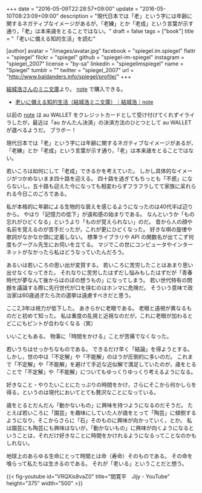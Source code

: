 +++
date = "2016-05-09T22:28:57+09:00"
update = "2016-05-10T08:23:09+09:00"
description = "現代日本では「老」という字には年齢に関するネガティブなイメージがあるが，「老練」とか「老成」という言葉が示す通り，「老」は本来歳をとることではない。"
draft = false
tags = ["book"]
title = "「老いに備える知的生活」を読む"

[author]
  avatar = "/images/avatar.jpg"
  facebook = "spiegel.im.spiegel"
  flattr = "spiegel"
  flickr = "spiegel"
  github = "spiegel-im-spiegel"
  instagram = "spiegel_2007"
  license = "by-sa"
  linkedin = "spiegelimspiegel"
  name = "Spiegel"
  tumblr = ""
  twitter = "spiegel_2007"
  url = "http://www.baldanders.info/spiegel/profile/"
+++

[結城浩さんのミニ文庫](http://www.hyuki.com/mini/)より。
[note](https://note.mu/) で購入できる。

- [老いに備える知的生活（結城浩ミニ文庫）｜結城浩｜note](https://note.mu/hyuki/n/nc024927d233c)

以前の [note](https://note.mu/) は au WALLET をクレジットカードとして受け付けてくれずイライラしたが，最近は「au かんたん決済」の決済方法のひとつとして au WALLET が選べるようだ。
ブラボー！

現代日本では「老」という字には年齢に関するネガティブなイメージがあるが，「老練」とか「老成」という言葉が示す通り，「老」は本来歳をとることではない。

若いころは如何にして「老成」できるかを考えていた。
しかし具体的なイメージがつかめないまま四十路を迎える。
四十路を過ぎてもちっとも「不惑」にならないし，五十路も迎えた今になっても相変わらずフラフラしてて家族に呆れられる今日このごろである。

私が本格的に年齢による生物的な衰えを感じるようになったのは40代半ば辺りから。
やはり「記憶力の低下」が違和感の始まりである。
なんというか「もの忘れがひどくなる」というより「ものが覚えられない」のだ。
昔から人の顔や名前を覚えるのが苦手だったが，これが更にひどくなった。
好きな唄の旋律や歌詞がなかなか頭に定着しない。
標準ライブラリや API の関数名が出てこず何度もグーグル先生にお伺いを立てる。
マジでこの世にコンピュータやインターネットがなかったら私はどうなっていたんだろう。

あるいは若いころの思い出が変質する。
若いころに苦労したことはあまり思い出せなくなってきた。
それなりに苦労したはずだし悩みもしたはずだが「青春時代が夢なんて後からほのぼの想うもの」になってしまう。
若い世代特有の問題を議論する際に先行世代が口を挟むのはホンマに危険だ。
そういう意味で政治家は60歳過ぎたら次の選挙は遠慮すべきだと思う。

ここ2,3年は視力が低下した。
あきらかに老眼である。
老眼と遠視が異なるものだと初めて知った。
私は重度の乱視と近視なのだが，これに老眼が加わるとどこにもピントが合わなくなる（笑）

いいこともある。
物事に「時間をかける」ことが苦痛でなくなった。

若いうちはせっかちなものである。
できるだけ早く「結論」を得ようとする。
しかし，世の中は「不定解」や「不能解」のほうが圧倒的に多いのだ。
これまで「不定解」や「不能解」を避けて手近な近似解で満足していたのが，歳をとることで「不定解」や「不能解」についてもゆっくりゆっくり考えるようになる。

好きなこと・やりたいことにたっぷりの時間をかけ，さらにそこから何かしらを得る，というのは現代においてとても贅沢なことになっている。

歳をとるとだんだん「動かないもの」に興味を持つようになるのだそうだ。
たとえば若いころに「園芸」を趣味にしていた人が歳をとって「陶芸」に傾倒するようになり，そこからさらに「石」そのものに興味が向かっていく，とか。
私は園芸にも陶芸にも興味はないが，「動かないもの」に興味が向くようになるということは，それだけ好きなことに時間をかけれるようになるってことなのかもしれない。

地球上のあらゆる生命にとって時間とは命（寿命）そのものである。
その命を喰らって私たちは生きるのである。
それが「老いる」ということだと想う。

{{< fig-youtube id="VRQXis8vaZ0" title="間寛平　Jijy - YouTube" height="375" width="500" >}}
